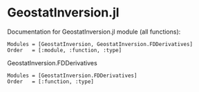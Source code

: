 # GeostatInversion.jl

Documentation for GeostatInversion.jl module (all functions):

```@autodocs
Modules = [GeostatInversion, GeostatInversion.FDDerivatives]
Order   = [:module, :function, :type]
```

GeostatInversion.FDDerivatives

```@autodocs
Modules = [GeostatInversion.FDDerivatives]
Order   = [:function, :type]
```
